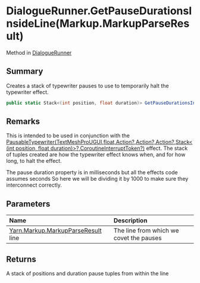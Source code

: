 # DialogueRunner.GetPauseDurationsInsideLine(Markup.MarkupParseResult)

Method in [DialogueRunner](/docs/api/csharp/yarn.unity.dialoguerunner.md)

## Summary


Creates a stack of typewriter pauses to use to temporarily halt the
typewriter effect.


```csharp
public static Stack<(int position, float duration)> GetPauseDurationsInsideLine(Markup.MarkupParseResult line)
```

## Remarks


This is intended to be used in conjunction with the  [PausableTypewriter(TextMeshProUGUI,float,Action?,Action?,Action?,Stack&lt;(int position, float duration)&gt;?,CoroutineInterruptToken?)](yarn.unity.effects.pausabletypewriter.md)  effect. The stack of tuples
created are how the typewriter effect knows when, and for how long,
to halt the effect.
<p>
The pause duration property is in milliseconds but all the effects
code assumes seconds So here we will be dividing it by 1000 to make
sure they interconnect correctly.
</p>

## Parameters

|Name|Description|
|:---|:---|
|[Yarn.Markup.MarkupParseResult](/docs/api/csharp/yarn.markup.markupparseresult.md) line|The line from which we covet the pauses|

## Returns

A stack of positions and duration pause tuples from within
the line


